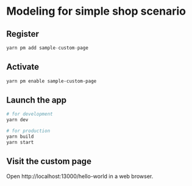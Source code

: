 # Modeling for simple shop scenario

## Register

```ts
yarn pm add sample-custom-page
```

## Activate

```bash
yarn pm enable sample-custom-page
```

## Launch the app

```bash
# for development
yarn dev

# for production
yarn build
yarn start
```

## Visit the custom page

Open http://localhost:13000/hello-world in a web browser.

